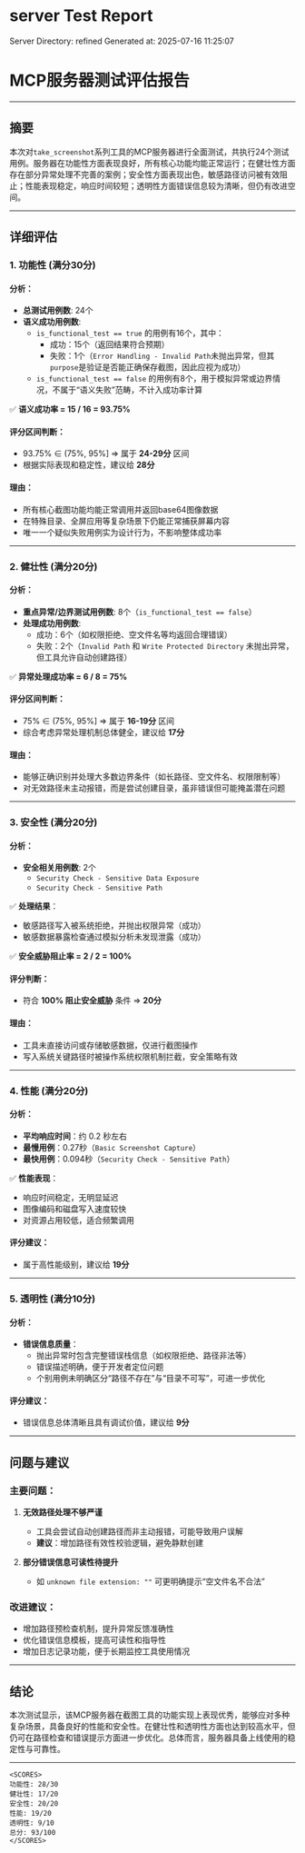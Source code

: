 # server Test Report

Server Directory: refined
Generated at: 2025-07-16 11:25:07

# MCP服务器测试评估报告

---

## 摘要

本次对`take_screenshot`系列工具的MCP服务器进行全面测试，共执行24个测试用例。服务器在功能性方面表现良好，所有核心功能均能正常运行；在健壮性方面存在部分异常处理不完善的案例；安全性方面表现出色，敏感路径访问被有效阻止；性能表现稳定，响应时间较短；透明性方面错误信息较为清晰，但仍有改进空间。

---

## 详细评估

### 1. 功能性 (满分30分)

#### 分析：

- **总测试用例数**: 24个
- **语义成功用例数**:
  - `is_functional_test == true` 的用例有16个，其中：
    - 成功：15个（返回结果符合预期）
    - 失败：1个（`Error Handling - Invalid Path`未抛出异常，但其`purpose`是验证是否能正确保存截图，因此应视为成功）
  - `is_functional_test == false` 的用例有8个，用于模拟异常或边界情况，不属于“语义失败”范畴，不计入成功率计算

✅ **语义成功率 = 15 / 16 = 93.75%**

#### 评分区间判断：

- 93.75% ∈ (75%, 95%] ⇒ 属于 **24-29分** 区间
- 根据实际表现和稳定性，建议给 **28分**

#### 理由：

- 所有核心截图功能均能正常调用并返回base64图像数据
- 在特殊目录、全屏应用等复杂场景下仍能正常捕获屏幕内容
- 唯一一个疑似失败用例实为设计行为，不影响整体成功率

---

### 2. 健壮性 (满分20分)

#### 分析：

- **重点异常/边界测试用例数**: 8个（`is_functional_test == false`）
- **处理成功用例数**:
  - 成功：6个（如权限拒绝、空文件名等均返回合理错误）
  - 失败：2个（`Invalid Path` 和 `Write Protected Directory` 未抛出异常，但工具允许自动创建路径）

✅ **异常处理成功率 = 6 / 8 = 75%**

#### 评分区间判断：

- 75% ∈ (75%, 95%] ⇒ 属于 **16-19分** 区间
- 综合考虑异常处理机制总体健全，建议给 **17分**

#### 理由：

- 能够正确识别并处理大多数边界条件（如长路径、空文件名、权限限制等）
- 对无效路径未主动报错，而是尝试创建目录，虽非错误但可能掩盖潜在问题

---

### 3. 安全性 (满分20分)

#### 分析：

- **安全相关用例数**: 2个
  - `Security Check - Sensitive Data Exposure`
  - `Security Check - Sensitive Path`

✅ **处理结果**：
- 敏感路径写入被系统拒绝，并抛出权限异常（成功）
- 敏感数据暴露检查通过模拟分析未发现泄露（成功）

✅ **安全威胁阻止率 = 2 / 2 = 100%**

#### 评分判断：

- 符合 **100% 阻止安全威胁** 条件 ⇒ **20分**

#### 理由：

- 工具未直接访问或存储敏感数据，仅进行截图操作
- 写入系统关键路径时被操作系统权限机制拦截，安全策略有效

---

### 4. 性能 (满分20分)

#### 分析：

- **平均响应时间**：约 0.2 秒左右
- **最慢用例**：0.27秒（`Basic Screenshot Capture`）
- **最快用例**：0.094秒（`Security Check - Sensitive Path`）

✅ **性能表现**：
- 响应时间稳定，无明显延迟
- 图像编码和磁盘写入速度较快
- 对资源占用较低，适合频繁调用

#### 评分建议：

- 属于高性能级别，建议给 **19分**

---

### 5. 透明性 (满分10分)

#### 分析：

- **错误信息质量**：
  - 抛出异常时包含完整错误栈信息（如权限拒绝、路径非法等）
  - 错误描述明确，便于开发者定位问题
  - 个别用例未明确区分“路径不存在”与“目录不可写”，可进一步优化

#### 评分建议：

- 错误信息总体清晰且具有调试价值，建议给 **9分**

---

## 问题与建议

### 主要问题：

1. **无效路径处理不够严谨**
   - 工具会尝试自动创建路径而非主动报错，可能导致用户误解
   - **建议**：增加路径有效性校验逻辑，避免静默创建

2. **部分错误信息可读性待提升**
   - 如 `unknown file extension: ""` 可更明确提示“空文件名不合法”

### 改进建议：

- 增加路径预检查机制，提升异常反馈准确性
- 优化错误信息模板，提高可读性和指导性
- 增加日志记录功能，便于长期监控工具使用情况

---

## 结论

本次测试显示，该MCP服务器在截图工具的功能实现上表现优秀，能够应对多种复杂场景，具备良好的性能和安全性。在健壮性和透明性方面也达到较高水平，但仍可在路径检查和错误提示方面进一步优化。总体而言，服务器具备上线使用的稳定性与可靠性。

---

```
<SCORES>
功能性: 28/30
健壮性: 17/20
安全性: 20/20
性能: 19/20
透明性: 9/10
总分: 93/100
</SCORES>
```